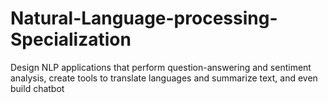 # Natural-Language-processing-Specialization
 Design NLP applications that perform question-answering and sentiment analysis, create tools to translate languages and summarize text, and even build chatbot
